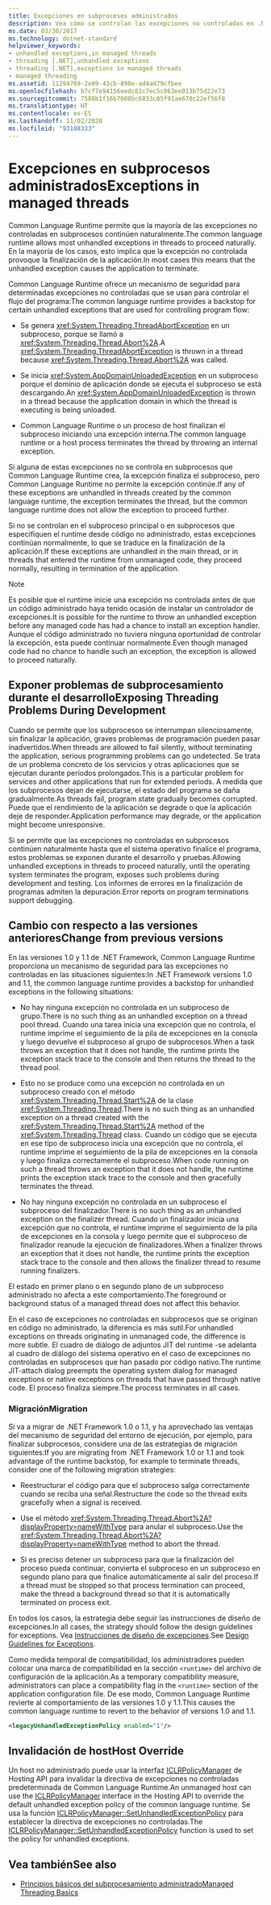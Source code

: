 ```yaml
---
title: Excepciones en subprocesos administrados
description: Vea cómo se controlan las excepciones no controladas en .NET. La mayoría de las excepciones de subprocesos no controladas continúan naturalmente y conducen a la finalización de la aplicación.
ms.date: 03/30/2017
ms.technology: dotnet-standard
helpviewer_keywords:
- unhandled exceptions,in managed threads
- threading [.NET],unhandled exceptions
- threading [.NET],exceptions in managed threads
- managed threading
ms.assetid: 11294769-2e89-43cb-890e-ad4ad79cfbee
ms.openlocfilehash: b7cf7e94156eedc82c7ec5c863ee013b75d22e73
ms.sourcegitcommit: 7588b1f16b7608bc6833c05f91ae670c22ef56f8
ms.translationtype: HT
ms.contentlocale: es-ES
ms.lasthandoff: 11/02/2020
ms.locfileid: "93188333"
---
```

# <a name="exceptions-in-managed-threads"></a><span data-ttu-id="258e9-104">Excepciones en subprocesos administrados</span><span class="sxs-lookup"><span data-stu-id="258e9-104">Exceptions in managed threads</span></span>

<span data-ttu-id="258e9-105">Common Language Runtime permite que la mayoría de las excepciones no controladas en subprocesos continúen naturalmente.</span><span class="sxs-lookup"><span data-stu-id="258e9-105">The common language runtime allows most unhandled exceptions in threads to proceed naturally.</span></span> <span data-ttu-id="258e9-106">En la mayoría de los casos, esto implica que la excepción no controlada provoque la finalización de la aplicación.</span><span class="sxs-lookup"><span data-stu-id="258e9-106">In most cases this means that the unhandled exception causes the application to terminate.</span></span>
  
<span data-ttu-id="258e9-107">Common Language Runtime ofrece un mecanismo de seguridad para determinadas excepciones no controladas que se usan para controlar el flujo del programa:</span><span class="sxs-lookup"><span data-stu-id="258e9-107">The common language runtime provides a backstop for certain unhandled exceptions that are used for controlling program flow:</span></span>  
  
- <span data-ttu-id="258e9-108">Se genera <xref:System.Threading.ThreadAbortException> en un subproceso, porque se llamó a <xref:System.Threading.Thread.Abort%2A>.</span><span class="sxs-lookup"><span data-stu-id="258e9-108">A <xref:System.Threading.ThreadAbortException> is thrown in a thread because <xref:System.Threading.Thread.Abort%2A> was called.</span></span>  
  
- <span data-ttu-id="258e9-109">Se inicia <xref:System.AppDomainUnloadedException> en un subproceso porque el dominio de aplicación donde se ejecuta el subproceso se está descargando.</span><span class="sxs-lookup"><span data-stu-id="258e9-109">An <xref:System.AppDomainUnloadedException> is thrown in a thread because the application domain in which the thread is executing is being unloaded.</span></span>  
  
- <span data-ttu-id="258e9-110">Common Language Runtime o un proceso de host finalizan el subproceso iniciando una excepción interna.</span><span class="sxs-lookup"><span data-stu-id="258e9-110">The common language runtime or a host process terminates the thread by throwing an internal exception.</span></span>  
  
 <span data-ttu-id="258e9-111">Si alguna de estas excepciones no se controla en subprocesos que Common Language Runtime crea, la excepción finaliza el subproceso, pero Common Language Runtime no permite la excepción continúe.</span><span class="sxs-lookup"><span data-stu-id="258e9-111">If any of these exceptions are unhandled in threads created by the common language runtime, the exception terminates the thread, but the common language runtime does not allow the exception to proceed further.</span></span>  
  
 <span data-ttu-id="258e9-112">Si no se controlan en el subproceso principal o en subprocesos que especifiquen el runtime desde código no administrado, estas excepciones continúan normalmente, lo que se traduce en la finalización de la aplicación.</span><span class="sxs-lookup"><span data-stu-id="258e9-112">If these exceptions are unhandled in the main thread, or in threads that entered the runtime from unmanaged code, they proceed normally, resulting in termination of the application.</span></span>  
  
> [!NOTE]
> <span data-ttu-id="258e9-113">Es posible que el runtime inicie una excepción no controlada antes de que un código administrado haya tenido ocasión de instalar un controlador de excepciones.</span><span class="sxs-lookup"><span data-stu-id="258e9-113">It is possible for the runtime to throw an unhandled exception before any managed code has had a chance to install an exception handler.</span></span> <span data-ttu-id="258e9-114">Aunque el código administrado no tuviera ninguna oportunidad de controlar la excepción, esta puede continuar normalmente.</span><span class="sxs-lookup"><span data-stu-id="258e9-114">Even though managed code had no chance to handle such an exception, the exception is allowed to proceed naturally.</span></span>  
  
## <a name="exposing-threading-problems-during-development"></a><span data-ttu-id="258e9-115">Exponer problemas de subprocesamiento durante el desarrollo</span><span class="sxs-lookup"><span data-stu-id="258e9-115">Exposing Threading Problems During Development</span></span>  
 <span data-ttu-id="258e9-116">Cuando se permite que los subprocesos se interrumpan silenciosamente, sin finalizar la aplicación, graves problemas de programación pueden pasar inadvertidos.</span><span class="sxs-lookup"><span data-stu-id="258e9-116">When threads are allowed to fail silently, without terminating the application, serious programming problems can go undetected.</span></span> <span data-ttu-id="258e9-117">Se trata de un problema concreto de los servicios y otras aplicaciones que se ejecutan durante períodos prolongados.</span><span class="sxs-lookup"><span data-stu-id="258e9-117">This is a particular problem for services and other applications that run for extended periods.</span></span> <span data-ttu-id="258e9-118">A medida que los subprocesos dejan de ejecutarse, el estado del programa se daña gradualmente.</span><span class="sxs-lookup"><span data-stu-id="258e9-118">As threads fail, program state gradually becomes corrupted.</span></span> <span data-ttu-id="258e9-119">Puede que el rendimiento de la aplicación se degrade o que la aplicación deje de responder.</span><span class="sxs-lookup"><span data-stu-id="258e9-119">Application performance may degrade, or the application might become unresponsive.</span></span>  
  
 <span data-ttu-id="258e9-120">Si se permite que las excepciones no controladas en subprocesos continúen naturalmente hasta que el sistema operativo finalice el programa, estos problemas se exponen durante el desarrollo y pruebas.</span><span class="sxs-lookup"><span data-stu-id="258e9-120">Allowing unhandled exceptions in threads to proceed naturally, until the operating system terminates the program, exposes such problems during development and testing.</span></span> <span data-ttu-id="258e9-121">Los informes de errores en la finalización de programas admiten la depuración.</span><span class="sxs-lookup"><span data-stu-id="258e9-121">Error reports on program terminations support debugging.</span></span>  
  
## <a name="change-from-previous-versions"></a><span data-ttu-id="258e9-122">Cambio con respecto a las versiones anteriores</span><span class="sxs-lookup"><span data-stu-id="258e9-122">Change from previous versions</span></span>

<span data-ttu-id="258e9-123">En las versiones 1.0 y 1.1 de .NET Framework, Common Language Runtime proporciona un mecanismo de seguridad para las excepciones no controladas en las situaciones siguientes:</span><span class="sxs-lookup"><span data-stu-id="258e9-123">In .NET Framework versions 1.0 and 1.1, the common language runtime provides a backstop for unhandled exceptions in the following situations:</span></span>  
  
- <span data-ttu-id="258e9-124">No hay ninguna excepción no controlada en un subproceso de grupo.</span><span class="sxs-lookup"><span data-stu-id="258e9-124">There is no such thing as an unhandled exception on a thread pool thread.</span></span> <span data-ttu-id="258e9-125">Cuando una tarea inicia una excepción que no controla, el runtime imprime el seguimiento de la pila de excepciones en la consola y luego devuelve el subproceso al grupo de subprocesos.</span><span class="sxs-lookup"><span data-stu-id="258e9-125">When a task throws an exception that it does not handle, the runtime prints the exception stack trace to the console and then returns the thread to the thread pool.</span></span>  
  
- <span data-ttu-id="258e9-126">Esto no se produce como una excepción no controlada en un subproceso creado con el método <xref:System.Threading.Thread.Start%2A> de la clase <xref:System.Threading.Thread>.</span><span class="sxs-lookup"><span data-stu-id="258e9-126">There is no such thing as an unhandled exception on a thread created with the <xref:System.Threading.Thread.Start%2A> method of the <xref:System.Threading.Thread> class.</span></span> <span data-ttu-id="258e9-127">Cuando un código que se ejecuta en ese tipo de subproceso inicia una excepción que no controla, el runtime imprime el seguimiento de la pila de excepciones en la consola y luego finaliza correctamente el subproceso.</span><span class="sxs-lookup"><span data-stu-id="258e9-127">When code running on such a thread throws an exception that it does not handle, the runtime prints the exception stack trace to the console and then gracefully terminates the thread.</span></span>  
  
- <span data-ttu-id="258e9-128">No hay ninguna excepción no controlada en un subproceso el subproceso del finalizador.</span><span class="sxs-lookup"><span data-stu-id="258e9-128">There is no such thing as an unhandled exception on the finalizer thread.</span></span> <span data-ttu-id="258e9-129">Cuando un finalizador inicia una excepción que no controla, el runtime imprime el seguimiento de la pila de excepciones en la consola y luego permite que el subproceso de finalizador reanude la ejecución de finalizadores.</span><span class="sxs-lookup"><span data-stu-id="258e9-129">When a finalizer throws an exception that it does not handle, the runtime prints the exception stack trace to the console and then allows the finalizer thread to resume running finalizers.</span></span>  
  
 <span data-ttu-id="258e9-130">El estado en primer plano o en segundo plano de un subproceso administrado no afecta a este comportamiento.</span><span class="sxs-lookup"><span data-stu-id="258e9-130">The foreground or background status of a managed thread does not affect this behavior.</span></span>  
  
 <span data-ttu-id="258e9-131">En el caso de excepciones no controladas en subprocesos que se originan en código no administrado, la diferencia es más sutil.</span><span class="sxs-lookup"><span data-stu-id="258e9-131">For unhandled exceptions on threads originating in unmanaged code, the difference is more subtle.</span></span> <span data-ttu-id="258e9-132">El cuadro de diálogo de adjuntos JIT del runtime -se adelanta al cuadro de diálogo del sistema operativo en el caso de excepciones no controladas en subprocesos que han pasado por código nativo.</span><span class="sxs-lookup"><span data-stu-id="258e9-132">The runtime JIT-attach dialog preempts the operating system dialog for managed exceptions or native exceptions on threads that have passed through native code.</span></span> <span data-ttu-id="258e9-133">El proceso finaliza siempre.</span><span class="sxs-lookup"><span data-stu-id="258e9-133">The process terminates in all cases.</span></span>

### <a name="migration"></a><span data-ttu-id="258e9-134">Migración</span><span class="sxs-lookup"><span data-stu-id="258e9-134">Migration</span></span>

<span data-ttu-id="258e9-135">Si va a migrar de .NET Framework 1.0 o 1.1, y ha aprovechado las ventajas del mecanismo de seguridad del entorno de ejecución, por ejemplo, para finalizar subprocesos, considere una de las estrategias de migración siguientes:</span><span class="sxs-lookup"><span data-stu-id="258e9-135">If you are migrating from .NET Framework 1.0 or 1.1 and took advantage of the runtime backstop, for example to terminate threads, consider one of the following migration strategies:</span></span>  
  
- <span data-ttu-id="258e9-136">Reestructurar el código para que el subproceso salga correctamente cuando se reciba una señal.</span><span class="sxs-lookup"><span data-stu-id="258e9-136">Restructure the code so the thread exits gracefully when a signal is received.</span></span>  
  
- <span data-ttu-id="258e9-137">Use el método <xref:System.Threading.Thread.Abort%2A?displayProperty=nameWithType> para anular el subproceso.</span><span class="sxs-lookup"><span data-stu-id="258e9-137">Use the <xref:System.Threading.Thread.Abort%2A?displayProperty=nameWithType> method to abort the thread.</span></span>  
  
- <span data-ttu-id="258e9-138">Si es preciso detener un subproceso para que la finalización del proceso pueda continuar, convierta el subproceso en un subproceso en segundo plano para que finalice automáticamente al salir del proceso.</span><span class="sxs-lookup"><span data-stu-id="258e9-138">If a thread must be stopped so that process termination can proceed, make the thread a background thread so that it is automatically terminated on process exit.</span></span>  
  
<span data-ttu-id="258e9-139">En todos los casos, la estrategia debe seguir las instrucciones de diseño de excepciones.</span><span class="sxs-lookup"><span data-stu-id="258e9-139">In all cases, the strategy should follow the design guidelines for exceptions.</span></span> <span data-ttu-id="258e9-140">Vea [Instrucciones de diseño de excepciones](../design-guidelines/exceptions.md).</span><span class="sxs-lookup"><span data-stu-id="258e9-140">See [Design Guidelines for Exceptions](../design-guidelines/exceptions.md).</span></span>  
  
<span data-ttu-id="258e9-141">Como medida temporal de compatibilidad, los administradores pueden colocar una marca de compatibilidad en la sección `<runtime>` del archivo de configuración de la aplicación.</span><span class="sxs-lookup"><span data-stu-id="258e9-141">As a temporary compatibility measure, administrators can place a compatibility flag in the `<runtime>` section of the application configuration file.</span></span> <span data-ttu-id="258e9-142">De ese modo, Common Language Runtime revierte al comportamiento de las versiones 1.0 y 1.1.</span><span class="sxs-lookup"><span data-stu-id="258e9-142">This causes the common language runtime to revert to the behavior of versions 1.0 and 1.1.</span></span>  
  
```xml  
<legacyUnhandledExceptionPolicy enabled="1"/>  
```  
  
## <a name="host-override"></a><span data-ttu-id="258e9-143">Invalidación de host</span><span class="sxs-lookup"><span data-stu-id="258e9-143">Host Override</span></span>

<span data-ttu-id="258e9-144">Un host no administrado puede usar la interfaz [ICLRPolicyManager](../../framework/unmanaged-api/hosting/iclrpolicymanager-interface.md) de Hosting API para invalidar la directiva de excepciones no controladas predeterminada de Common Language Runtime.</span><span class="sxs-lookup"><span data-stu-id="258e9-144">An unmanaged host can use the [ICLRPolicyManager](../../framework/unmanaged-api/hosting/iclrpolicymanager-interface.md) interface in the Hosting API to override the default unhandled exception policy of the common language runtime.</span></span> <span data-ttu-id="258e9-145">Se usa la función [ICLRPolicyManager::SetUnhandledExceptionPolicy](../../framework/unmanaged-api/hosting/iclrpolicymanager-setunhandledexceptionpolicy-method.md) para establecer la directiva de excepciones no controladas.</span><span class="sxs-lookup"><span data-stu-id="258e9-145">The [ICLRPolicyManager::SetUnhandledExceptionPolicy](../../framework/unmanaged-api/hosting/iclrpolicymanager-setunhandledexceptionpolicy-method.md) function is used to set the policy for unhandled exceptions.</span></span>  
  
## <a name="see-also"></a><span data-ttu-id="258e9-146">Vea también</span><span class="sxs-lookup"><span data-stu-id="258e9-146">See also</span></span>

- [<span data-ttu-id="258e9-147">Principios básicos del subprocesamiento administrado</span><span class="sxs-lookup"><span data-stu-id="258e9-147">Managed Threading Basics</span></span>](managed-threading-basics.md)

